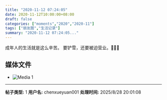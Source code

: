 ```yaml
---
title: "2020-11-12 07:24:05"
date: 2020-11-12T10:00:00+08:00
draft: false
categories: ["moments","2020","2020-11"]
tags: ["朋友圈","生活记录"]
summary: "2020-11-12 07:24:05..."
---
```


成年人的生活就是这么辛苦。
要铲雪，还要被迫营业。🤣🤣🤣

## 媒体文件

- ![Media 1](/Moments/photos/2020-11-12/202011120724050.jpg)

---

**帖子类型:** 1
**用户名:** chenxueyuan001
**处理时间:** 2025/8/28 20:01:08